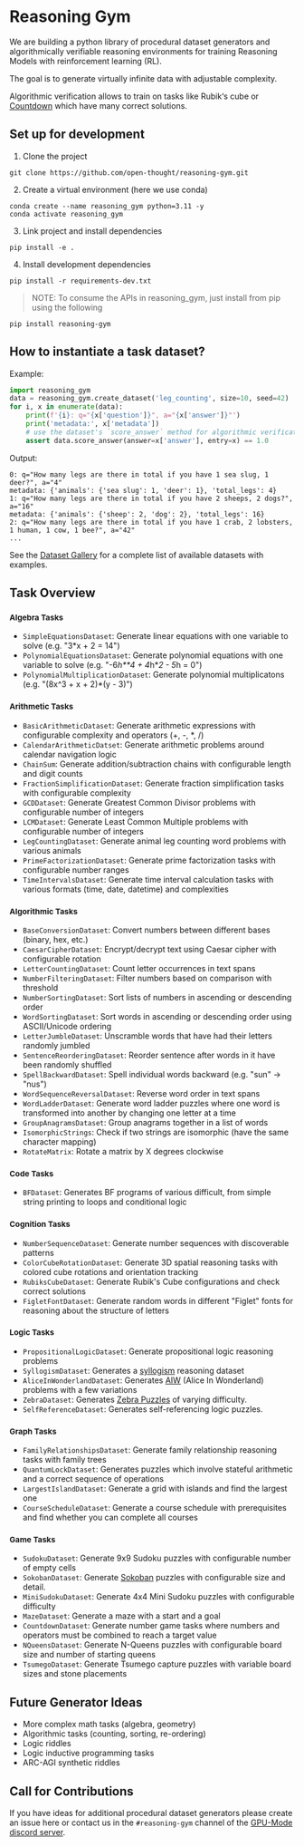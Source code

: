 # Reasoning Gym

We are building a python library of procedural dataset generators and algorithmically verifiable reasoning environments for training Reasoning Models with reinforcement learning (RL).

The goal is to generate virtually infinite data with adjustable complexity.

Algorithmic verification allows to train on tasks like Rubik‘s cube or [Countdown](<https://en.wikipedia.org/wiki/Countdown_(game_show)#Numbers_Round>) which have many correct solutions.

## Set up for development

1. Clone the project

```
git clone https://github.com/open-thought/reasoning-gym.git
```

2. Create a virtual environment (here we use conda)

```
conda create --name reasoning_gym python=3.11 -y
conda activate reasoning_gym
```

3. Link project and install dependencies

```
pip install -e .
```

4. Install development dependencies

```
pip install -r requirements-dev.txt
```

> NOTE: To consume the APIs in reasoning_gym, just install from pip using the following

```
pip install reasoning-gym
```

## How to instantiate a task dataset?

Example:

```python
import reasoning_gym
data = reasoning_gym.create_dataset('leg_counting', size=10, seed=42)
for i, x in enumerate(data):
    print(f'{i}: q="{x['question']}", a="{x['answer']}"')
    print('metadata:', x['metadata'])
    # use the dataset's `score_answer` method for algorithmic verification
    assert data.score_answer(answer=x['answer'], entry=x) == 1.0
```

Output:

```
0: q="How many legs are there in total if you have 1 sea slug, 1 deer?", a="4"
metadata: {'animals': {'sea slug': 1, 'deer': 1}, 'total_legs': 4}
1: q="How many legs are there in total if you have 2 sheeps, 2 dogs?", a="16"
metadata: {'animals': {'sheep': 2, 'dog': 2}, 'total_legs': 16}
2: q="How many legs are there in total if you have 1 crab, 2 lobsters, 1 human, 1 cow, 1 bee?", a="42"
...
```

See the [Dataset Gallery](https://github.com/open-thought/reasoning-gym/blob/main/GALLERY.md) for a complete list of available datasets with examples.

## Task Overview

### <small>Algebra Tasks</small>

- `SimpleEquationsDataset`: Generate linear equations with one variable to solve (e.g. "3\*x + 2 = 14")
- `PolynomialEquationsDataset`: Generate polynomial equations with one variable to solve (e.g. "-6*h\*\*4 + 4*h\**2 - 5*h = 0")
- `PolynomialMultiplicationDataset`: Generate polynomial multiplicatons (e.g. "(8x^3 + x + 2)\*(y - 3)")

### <small>Arithmetic Tasks</small>

- `BasicArithmeticDataset`: Generate arithmetic expressions with configurable complexity and operators (+, -, \*, /)
- `CalendarArithmeticDatset`: Generate arithmetic problems around calendar navigation logic
- `ChainSum`: Generate addition/subtraction chains with configurable length and digit counts
- `FractionSimplificationDataset`: Generate fraction simplification tasks with configurable complexity
- `GCDDataset`: Generate Greatest Common Divisor problems with configurable number of integers
- `LCMDataset`: Generate Least Common Multiple problems with configurable number of integers
- `LegCountingDataset`: Generate animal leg counting word problems with various animals
- `PrimeFactorizationDataset`: Generate prime factorization tasks with configurable number ranges
- `TimeIntervalsDataset`: Generate time interval calculation tasks with various formats (time, date, datetime) and complexities

### <small>Algorithmic Tasks</small>

- `BaseConversionDataset`: Convert numbers between different bases (binary, hex, etc.)
- `CaesarCipherDataset`: Encrypt/decrypt text using Caesar cipher with configurable rotation
- `LetterCountingDataset`: Count letter occurrences in text spans
- `NumberFilteringDataset`: Filter numbers based on comparison with threshold
- `NumberSortingDataset`: Sort lists of numbers in ascending or descending order
- `WordSortingDataset`: Sort words in ascending or descending order using ASCII/Unicode ordering
- `LetterJumbleDataset`: Unscramble words that have had their letters randomly jumbled
- `SentenceReorderingDataset`: Reorder sentence after words in it have been randomly shuffled
- `SpellBackwardDataset`: Spell individual words backward (e.g. "sun" -> "nus")
- `WordSequenceReversalDataset`: Reverse word order in text spans
- `WordLadderDataset`: Generate word ladder puzzles where one word is transformed into another by changing one letter at a time
- `GroupAnagramsDataset`: Group anagrams together in a list of words
- `IsomorphicStrings`: Check if two strings are isomorphic (have the same character mapping)
- `RotateMatrix`: Rotate a matrix by X degrees clockwise

### <small>Code Tasks</small>

- `BFDataset`: Generates BF programs of various difficult, from simple string printing to loops and conditional logic

### <small>Cognition Tasks</small>

- `NumberSequenceDataset`: Generate number sequences with discoverable patterns
- `ColorCubeRotationDataset`: Generate 3D spatial reasoning tasks with colored cube rotations and orientation tracking
- `RubiksCubeDataset`: Generate Rubik's Cube configurations and check correct solutions
- `FigletFontDataset`: Generate random words in different "Figlet" fonts for reasoning about the structure of letters

### <small>Logic Tasks</small>

- `PropositionalLogicDataset`: Generate propositional logic reasoning problems
- `SyllogismDataset`: Generates a [syllogism](https://en.wikipedia.org/wiki/Syllogism) reasoning dataset
- `AliceInWonderlandDataset`: Generates [AIW](https://openreview.net/forum?id=Mkl7dzjYiW) (Alice In Wonderland) problems with a few variations
- `ZebraDataset`: Generates [Zebra Puzzles](https://en.wikipedia.org/wiki/Zebra_Puzzle) of varying difficulty.
- `SelfReferenceDataset`: Generates self-referencing logic puzzles.

### <small>Graph Tasks</small>

- `FamilyRelationshipsDataset`: Generate family relationship reasoning tasks with family trees
- `QuantumLockDataset`: Generates puzzles which involve stateful arithmetic and a correct sequence of operations
- `LargestIslandDataset`: Generate a grid with islands and find the largest one
- `CourseScheduleDataset`: Generate a course schedule with prerequisites and find whether you can complete all courses

### <small>Game Tasks</small>

- `SudokuDataset`: Generate 9x9 Sudoku puzzles with configurable number of empty cells
- `SokobanDataset`: Generate [Sokoban](https://en.wikipedia.org/wiki/Sokoban) puzzles with configurable size and detail.
- `MiniSudokuDataset`: Generate 4x4 Mini Sudoku puzzles with configurable difficulty
- `MazeDataset`: Generate a maze with a start and a goal
- `CountdownDataset`: Generate number game tasks where numbers and operators must be combined to reach a target value
- `NQueensDataset`: Generate N-Queens puzzles with configurable board size and number of starting queens
- `TsumegoDataset`: Generate Tsumego capture puzzles with variable board sizes and stone placements

## Future Generator Ideas

- More complex math tasks (algebra, geometry)
- Algorithmic tasks (counting, sorting, re-ordering)
- Logic riddles
- Logic inductive programming tasks
- ARC-AGI synthetic riddles

## Call for Contributions

If you have ideas for additional procedural dataset generators please create an issue here or contact us in the `#reasoning-gym` channel of the [GPU-Mode discord server](https://discord.gg/gpumode).
